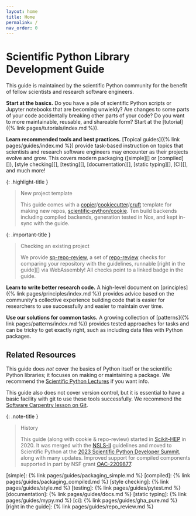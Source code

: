 ```yaml
---
layout: home
title: Home
permalink: /
nav_order: 0
---
```


# Scientific Python Library Development Guide

This guide is maintained by the scientific Python community for the benefit of
fellow scientists and research software engineers.

**Start at the basics.** Do you have a pile of scientific Python scripts or
Jupyter notebooks that are becoming unwieldy? Are changes to some parts of your
code accidentally breaking other parts of your code? Do you want to more
maintainable, reusable, and shareable form? Start at the
[tutorial]({% link pages/tutorials/index.md %}).

**Learn recommended tools and best practices.** [Topical guides]({% link
pages/guides/index.md %}) provide task-based instruction on topics that scientists
and research software engineers may encounter as their projects evolve and grow.
This covers modern packaging ([simple][] or [compiled][]), [style checking][],
[testing][], [documentation][], [static typing][], [CI][], and much more!

{: .highlight-title }

> New project template
>
> This guide comes with a [copier][]/[cookiecutter][]/[cruft][] template for
> making new repos, [scientific-python/cookie][]. Ten build backends including
> compiled backends, generation tested in Nox, and kept in-sync with the guide.

{: .important-title }

> Checking an existing project
>
> We provide [sp-repo-review][], a set of [repo-review][] checks for comparing
> your repository with the guidelines, runnable [right in the guide][] via WebAssembly!
> All checks point to a linked badge in the guide.

**Learn to write better research code.** A high-level document on
[principles]({% link pages/principles/index.md %}) provides advice based on the
community's collective experience building code that is easier for researchers
to use successfully and easier to maintain over time.

**Use our solutions for common tasks.** A growing collection of
[patterns]({% link pages/patterns/index.md %}) provides tested approaches for
tasks and can be tricky to get exactly right, such as including data files with
Python packages.

## Related Resources

This guide does _not_ cover the basics of Python itself or the scientific Python
libraries; it focuses on making or maintaining a package. We recommend the
[Scientific Python Lectures](https://lectures.scientific-python.org/) if you
want info.

This guide also does not cover version control, but it is essential to have a
basic facility with git to use these tools successfully. We recommend the
[Software Carpentry lesson on Git](https://swcarpentry.github.io/git-novice/).

{: .note-title }

> History
>
> This guide (along with cookie & repo-review) started in [Scikit-HEP][]
> in 2020. It was merged with the [NSLS-II][] guidelines and moved to Scientific
> Python at the [2023 Scientific Python Developer Summit][2023 spdev], along
> with many updates. Improved support for compiled components supported in part
> by NSF grant [OAC-2209877][].

<!-- prettier-ignore-start -->
[simple]:                   {% link pages/guides/packaging_simple.md %}
[compiled]:                 {% link pages/guides/packaging_compiled.md %}
[style checking]:           {% link pages/guides/style.md %}
[testing]:                  {% link pages/guides/pytest.md %}
[documentation]:            {% link pages/guides/docs.md %}
[static typing]:            {% link pages/guides/mypy.md %}
[ci]:                       {% link pages/guides/gha_pure.md %}
[right in the guide]:       {% link pages/guides/repo_review.md %}

[scientific-python/cookie]: https://github.com/scientific-python/cookie
[repo-review]:              https://repo-review.readthedocs.io
[copier]:                   https://copier.readthedocs.io
[cookiecutter]:             https://cookiecutter.readthedocs.io
[cruft]:                    https://cruft.github.io/cruft
[2023 spdev]:               https://scientific-python.org/summits/developer/2023
[scikit-hep]:               https://scikit-hep.org
[OAC-2209877]:              https://www.nsf.gov/awardsearch/showAward?AWD_ID=2209877
[nsls-ii]:                  https://nsls-ii.github.io
[sp-repo-review]:           https://pypi.org/project/sp-repo-review
<!-- prettier-ignore-end -->
